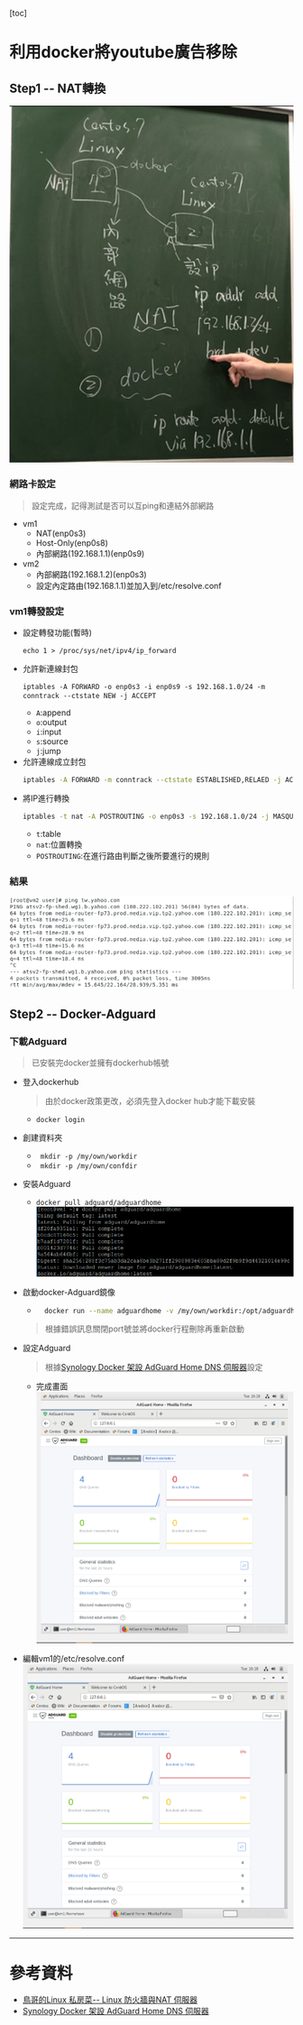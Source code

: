 [toc]
# 利用docker將youtube廣告移除

## Step1 -- NAT轉換

 ![0915-01](./20200915/0915-01.jpg)

### 網路卡設定
> 設定完成，記得測試是否可以互ping和連結外部網路

* vm1
    * NAT(enp0s3)
    * Host-Only(enp0s8)
    * 內部網路(192.168.1.1)(enp0s9)
* vm2
    * 內部網路(192.168.1.2)(enp0s3)
    * 設定內定路由(192.168.1.1)並加入到/etc/resolve.conf

### vm1轉發設定
* 設定轉發功能(暫時)
    ```
    echo 1 > /proc/sys/net/ipv4/ip_forward
    ```
* 允許新連線封包
    ```
    iptables -A FORWARD -o enp0s3 -i enp0s9 -s 192.168.1.0/24 -m conntrack --ctstate NEW -j ACCEPT
    ```
    * `A`:append
    * `o`:output
    * `i`:input
    * `s`:source
    * `j`:jump
* 允許連線成立封包
    ```sh
    iptables -A FORWARD -m conntrack --ctstate ESTABLISHED,RELAED -j ACCEPT
    ```
* 將IP進行轉換
    ```sh
    iptables -t nat -A POSTROUTING -o enp0s3 -s 192.168.1.0/24 -j MASQUERADE
    ```
    * `t`:table
    * `nat`:位置轉換
    * `POSTROUTING`:在進行路由判斷之後所要進行的規則

### 結果
![0915-03](./20200915/0915-03.png)

## Step2 -- Docker-Adguard

### 下載Adguard
> 已安裝完docker並擁有dockerhub帳號
* 登入dockerhub
    > 由於docker政策更改，必須先登入docker hub才能下載安裝

    * ```docker login```

* 創建資料夾
    * ``` mkdir -p /my/own/workdir```
    * ``` mkdir -p /my/own/confdir```
* 安裝Adguard
    * ```docker pull adguard/adguardhome```
     ![0915-05](./20200915/0915-05.png)
* 啟動docker-Adguard鏡像
    * ```sh
        docker run --name adguardhome -v /my/own/workdir:/opt/adguardhome/work -v /my/own/confdir:/opt/adguardhome/conf -p 53:53/tcp -p 53:53/udp -p 67:67/udp -p 68:68/tcp -p 68:68/udp -p 80:80/tcp -p 443:443/tcp -p 853:853/tcp -p 3000:3000/tcp -d adguard/adguardhome
        ```
    > 根據錯誤訊息關閉port號並將docker行程刪除再重新啟動
* 設定Adguard
    > 根據[Synology Docker 架設 AdGuard Home DNS 伺服器](https://www.sakamoto.blog/synology-adguard-home-dns/)設定
    * 完成畫面
    ![0915-02](./20200915/0915-02.png)
* 編輯vm1的/etc/resolve.conf
    ![0915-04](./20200915/0915-02.png)
---
# 參考資料
* [鳥哥的Linux 私房菜-- Linux 防火牆與NAT 伺服器](http://linux.vbird.org/linux_server/0250simple_firewall.php)
* [Synology Docker 架設 AdGuard Home DNS 伺服器](https://www.sakamoto.blog/synology-adguard-home-dns/)









